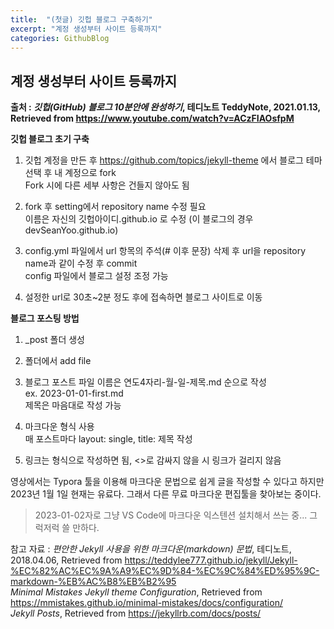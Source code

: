 ```yaml
---
title:  "(첫글) 깃헙 블로그 구축하기"
excerpt: "계정 생성부터 사이트 등록까지"
categories: GithubBlog
---
```


## 계정 생성부터 사이트 등록까지

**출처 : _깃헙(GitHub) 블로그 10분안에 완성하기_, 테디노트 TeddyNote, 2021.01.13, Retrieved from <https://www.youtube.com/watch?v=ACzFIAOsfpM>**

**깃헙 블로그 초기 구축**

1. 깃헙 계정을 만든 후 <https://github.com/topics/jekyll-theme> 에서 블로그 테마 선택 후 내 계정으로 fork <br>
    Fork 시에 다른 세부 사항은 건들지 않아도 됨

2. fork 후 setting에서 repository name 수정 필요 <br>
    이름은 자신의 깃헙아이디.github.io 로 수정 (이 블로그의 경우 devSeanYoo.github.io)

3. config.yml 파일에서 url 항목의 주석(# 이후 문장) 삭제 후 url을 repository name과 같이 수정 후 commit <br>
    config 파일에서 블로그 설정 조정 가능 

4. 설정한 url로 30초~2분 정도 후에 접속하면 블로그 사이트로 이동

**블로그 포스팅 방법**

1. _post 폴더 생성

2. 폴더에서 add file

3. 블로그 포스트 파일 이름은 연도4자리-월-일-제목.md 순으로 작성 <br>
    ex. 2023-01-01-first.md <br>
    제목은 마음대로 작성 가능

4. 마크다운 형식 사용 <br>
    매 포스트마다 layout: single, title: 제목 작성
    
5. 링크는 <url> 형식으로 작성하면 됨, <>로 감싸지 않을 시 링크가 걸리지 않음

영상에서는 Typora 툴을 이용해 마크다운 문법으로 쉽게 글을 작성할 수 있다고 하지만 2023년 1월 1일 현재는 유료다. 그래서 다른 무료 마크다운 편집툴을 찾아보는 중이다.  

> 2023-01-02자로 그냥 VS Code에 마크다운 익스텐션 설치해서 쓰는 중... 그럭저럭 쓸 만하다.

참고 자료 : 
_편안한 Jekyll 사용을 위한 마크다운(markdown) 문법_, 테디노트, 2018.04.06, Retrieved from <https://teddylee777.github.io/jekyll/Jekyll-%EC%82%AC%EC%9A%A9%EC%9D%84-%EC%9C%84%ED%95%9C-markdown-%EB%AC%B8%EB%B2%95> <br>
_Minimal Mistakes Jekyll theme Configuration_, Retrieved from <https://mmistakes.github.io/minimal-mistakes/docs/configuration/> <br>
_Jekyll Posts_, Retrieved from <https://jekyllrb.com/docs/posts/>

